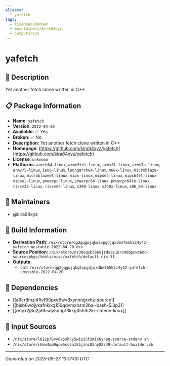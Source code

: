 ```yaml
---
aliases:
  - yafetch
tags:
  - license/unknown
  - maintainers/kira64xyz
  - outputs/out
---
```


# yafetch

## 📝 Description

Yet another fetch clone written in C++

## 📋 Package Information

- **Name**: `yafetch`
- **Version**: `2022-04-20`
- **Available**: ✅ Yes
- **Broken**: ✅ No
- **Description**: Yet another fetch clone written in C++
- **Homepage**: [https://github.com/kira64xyz/yafetch](https://github.com/kira64xyz/yafetch)
- **License**: `unknown`
- **Platforms**: `aarch64-linux`, `armv5tel-linux`, `armv6l-linux`, `armv7a-linux`, `armv7l-linux`, `i686-linux`, `loongarch64-linux`, `m68k-linux`, `microblaze-linux`, `microblazeel-linux`, `mips-linux`, `mips64-linux`, `mips64el-linux`, `mipsel-linux`, `powerpc-linux`, `powerpc64-linux`, `powerpc64le-linux`, `riscv32-linux`, `riscv64-linux`, `s390-linux`, `s390x-linux`, `x86_64-linux`
## 👥 Maintainers

- @kira64xyz


## 🔧 Build Information

- **Derivation Path**: `/nix/store/qg2gqgwjqkq2vpgdjqxdbmf65k2z4y42-yafetch-unstable-2022-04-20.drv`
- **Source Position**: `/nix/store/ns30sqxb36k8jrds8z18rv96bpnwc60d-source/pkgs/tools/misc/yafetch/default.nix:31`
- **Outputs**:
  - `out`:  `/nix/store/qg2gqgwjqkq2vpgdjqxdbmf65k2z4y42-yafetch-unstable-2022-04-20`

## 🔗 Dependencies

- [[a9cr8mzi4fivf90pxq6wv8xynnngrxhz-source]]
- [[bjsb6wdjykafnkixq156qdvmxhsm2bai-bash-5.3p3]]
- [[rmyx2j8q2p6hsdy5dhp13kkg0h53i2kr-stdenv-linux]]

## 📁 Input Sources

- `/nix/store/l622p70vy8k5sh7y5wizi5f2mic6ynpg-source-stdenv.sh`
- `/nix/store/shkw4qm9qcw5sc5n1k5jznc83ny02r39-default-builder.sh`

---
*Generated on 2025-09-27 13:17:00 UTC*
